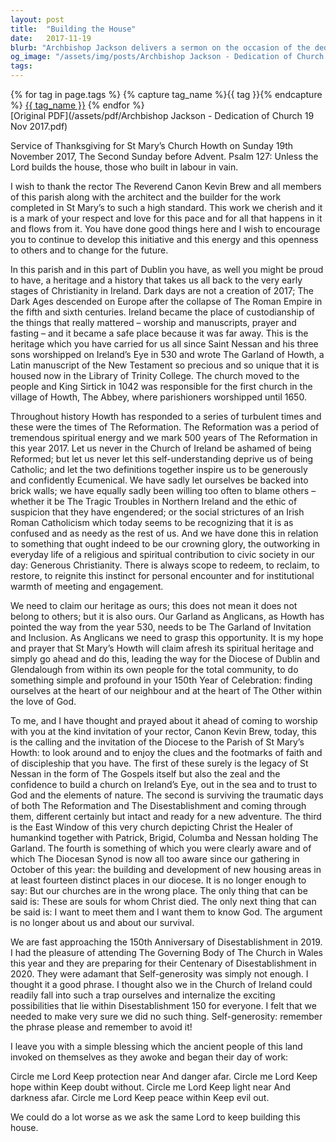 ```yaml
---
layout: post
title:  "Building the House"
date:   2017-11-19
blurb: "Archbishop Jackson delivers a sermon on the occasion of the dedication of St Mary’s Church in Howth. He commends the parish for their respect and love for the church, and encourages them to continue their efforts. He reflects on the history of Christianity in Ireland and the heritage of the parish, urging them to claim their heritage and continue their spiritual journey. He also discusses the upcoming 150th anniversary of Disestablishment and the need for the church to avoid self-generosity."
og_image: "/assets/img/posts/Archbishop Jackson - Dedication of Church 19 Nov 2017.png"
tags: 
---    
```

<div class="tag-pills">
  {% for tag in page.tags %}
    {% capture tag_name %}{{ tag }}{% endcapture %}
    <a href="{{ site.baseurl }}/tag/{{ tag_name }}" class="tag-pill">{{ tag_name }}</a>
  {% endfor %}
</div>
[Original PDF](/assets/pdf/Archbishop Jackson - Dedication of Church 19 Nov 2017.pdf)

Service of Thanksgiving for St Mary’s Church Howth on Sunday 19th November 2017, The Second Sunday before Advent. Psalm 127: Unless the Lord builds the house, those who built in labour in vain.

I wish to thank the rector The Reverend Canon Kevin Brew and all members of this parish along with the architect and the builder for the work completed in St Mary’s to such a high standard. This work we cherish and it is a mark of your respect and love for this pace and for all that happens in it and flows from it. You have done good things here and I wish to encourage you to continue to develop this initiative and this energy and this openness to others and to change for the future.

In this parish and in this part of Dublin you have, as well you might be proud to have, a heritage and a history that takes us all back to the very early stages of Christianity in Ireland. Dark days are not a creation of 2017; The Dark Ages descended on Europe after the collapse of The Roman Empire in the fifth and sixth centuries. Ireland became the place of custodianship of the things that really mattered – worship and manuscripts, prayer and fasting – and it became a safe place because it was far away. This is the heritage which you have carried for us all since Saint Nessan and his three sons worshipped on Ireland’s Eye in 530 and wrote The Garland of Howth, a Latin manuscript of the New Testament so precious and so unique that it is housed now in the Library of Trinity College. The church moved to the people and King Sirtick in 1042 was responsible for the first church in the village of Howth, The Abbey, where parishioners worshipped until 1650.

Throughout history Howth has responded to a series of turbulent times and these were the times of The Reformation. The Reformation was a period of tremendous spiritual energy and we mark 500 years of The Reformation in this year 2017. Let us never in the Church of Ireland be ashamed of being Reformed; but let us never let this self-understanding deprive us of being Catholic; and let the two definitions together inspire us to be generously and confidently Ecumenical. We have sadly let ourselves be backed into brick walls; we have equally sadly been willing too often to blame others – whether it be The Tragic Troubles in Northern Ireland and the ethic of suspicion that they have engendered; or the social strictures of an Irish Roman Catholicism which today seems to be recognizing that it is as confused and as needy as the rest of us. And we have done this in relation to something that ought indeed to be our crowning glory, the outworking in everyday life of a religious and spiritual contribution to civic society in our day: Generous Christianity. There is always scope to redeem, to reclaim, to restore, to reignite this instinct for personal encounter and for institutional warmth of meeting and engagement.

We need to claim our heritage as ours; this does not mean it does not belong to others; but it is also ours. Our Garland as Anglicans, as Howth has pointed the way from the year 530, needs to be The Garland of Invitation and Inclusion. As Anglicans we need to grasp this opportunity. It is my hope and prayer that St Mary’s Howth will claim afresh its spiritual heritage and simply go ahead and do this, leading the way for the Diocese of Dublin and Glendalough from within its own people for the total community, to do something simple and profound in your 150th Year of Celebration: finding ourselves at the heart of our neighbour and at the heart of The Other within the love of God.

To me, and I have thought and prayed about it ahead of coming to worship with you at the kind invitation of your rector, Canon Kevin Brew, today, this is the calling and the invitation of the Diocese to the Parish of St Mary’s Howth: to look around and to enjoy the clues and the footmarks of faith and of discipleship that you have. The first of these surely is the legacy of St Nessan in the form of The Gospels itself but also the zeal and the confidence to build a church on Ireland’s Eye, out in the sea and to trust to God and the elements of nature. The second is surviving the traumatic days of both The Reformation and The Disestablishment and coming through them, different certainly but intact and ready for a new adventure. The third is the East Window of this very church depicting Christ the Healer of humankind together with Patrick, Brigid, Columba and Nessan holding The Garland. The fourth is something of which you were clearly aware and of which The Diocesan Synod is now all too aware since our gathering in October of this year: the building and development of new housing areas in at least fourteen distinct places in our diocese. It is no longer enough to say: But our churches are in the wrong place. The only thing that can be said is: These are souls for whom Christ died. The only next thing that can be said is: I want to meet them and I want them to know God. The argument is no longer about us and about our survival.

We are fast approaching the 150th Anniversary of Disestablishment in 2019. I had the pleasure of attending The Governing Body of The Church in Wales this year and they are preparing for their Centenary of Disestablishment in 2020. They were adamant that Self-generosity was simply not enough. I thought it a good phrase. I thought also we in the Church of Ireland could readily fall into such a trap ourselves and internalize the exciting possibilities that lie within Disestablishment 150 for everyone. I felt that we needed to make very sure we did no such thing. Self-generosity: remember the phrase please and remember to avoid it!

I leave you with a simple blessing which the ancient people of this land invoked on themselves as they awoke and began their day of work:

Circle me Lord
Keep protection near
And danger afar.
Circle me Lord
Keep hope within
Keep doubt without.
Circle me Lord
Keep light near
And darkness afar.
Circle me Lord
Keep peace within
Keep evil out.

We could do a lot worse as we ask the same Lord to keep building this house.
